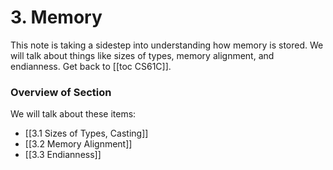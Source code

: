 # 3. Memory
This note is taking a sidestep into understanding how memory is stored. We will talk about things like sizes of types, memory alignment, and endianness. 
Get back to [[toc CS61C]].

### Overview of Section
We will talk about these items:
- [[3.1 Sizes of Types, Casting]]
- [[3.2 Memory Alignment]]
- [[3.3 Endianness]]

